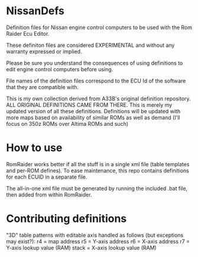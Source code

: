 # NissanDefs
Definition files for Nissan engine control computers to be used with the Rom Raider Ecu Editor.

These definiton files are considered EXPERIMENTAL and without any warranty expressed or implied.

Please be sure you understand the consequences of using definitions to edit engine control computers before using.

File names of the definition files correspond to the ECU Id of the software that they are compatible with.

This is my own collection derived from A33B's original definition repository. ALL ORIGINAL DEFINITIONS CAME FROM THERE. This is merely my updated version of all these definitions. Definitions will be updated with more maps based on availability of similar ROMs as well as demand (I'll focus on 350z ROMs over Altima ROMs and such) 

# How to use

RomRaider works better if all the stuff is in a single xml file (table templates and per-ROM defines).
To ease maintenance, this repo contains definitions for each ECUID in a separate file.

The all-in-one xml file must be generated by running the included .bat file, then added from within RomRaider.

# Contributing definitions

"3D" table patterns with editable axis handled as follows (but exceptions may exist?):
  r4 = map address
  r5 = Y-axis address
  r6 = X-axis address
  r7 = Y-axis lookup value (RAM)
  stack = X-axis lookup value (RAM)
